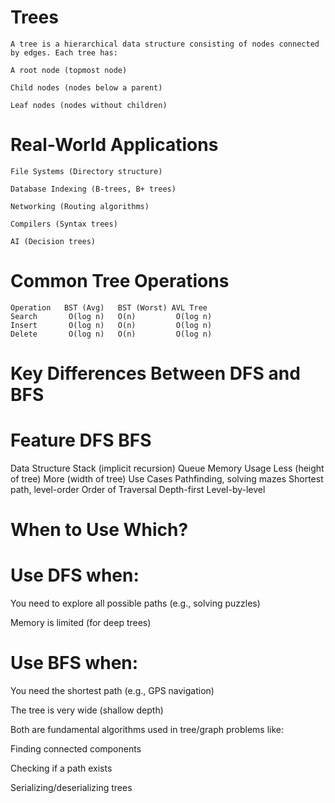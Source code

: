 # Trees 
    A tree is a hierarchical data structure consisting of nodes connected by edges. Each tree has:

    A root node (topmost node)

    Child nodes (nodes below a parent)

    Leaf nodes (nodes without children)


# Real-World Applications
    File Systems (Directory structure)

    Database Indexing (B-trees, B+ trees)

    Networking (Routing algorithms)

    Compilers (Syntax trees)

    AI (Decision trees)


# Common Tree Operations
    Operation	BST (Avg)	BST (Worst)	AVL Tree
    Search	     O(log n)	O(n)	     O(log n)
    Insert	     O(log n)	O(n)	     O(log n)
    Delete	     O(log n)	O(n)	     O(log n)

# Key Differences Between DFS and BFS
# Feature	         DFS	                         BFS
Data Structure	     Stack (implicit recursion)	     Queue
Memory Usage	     Less (height of tree)	         More (width of tree)
Use Cases	         Pathfinding, solving mazes	     Shortest path, level-order
Order of Traversal	 Depth-first	                 Level-by-level


# When to Use Which?
# Use DFS when:

You need to explore all possible paths (e.g., solving puzzles)

Memory is limited (for deep trees)

# Use BFS when:

You need the shortest path (e.g., GPS navigation)

The tree is very wide (shallow depth)

Both are fundamental algorithms used in tree/graph problems like:

Finding connected components

Checking if a path exists

Serializing/deserializing trees
